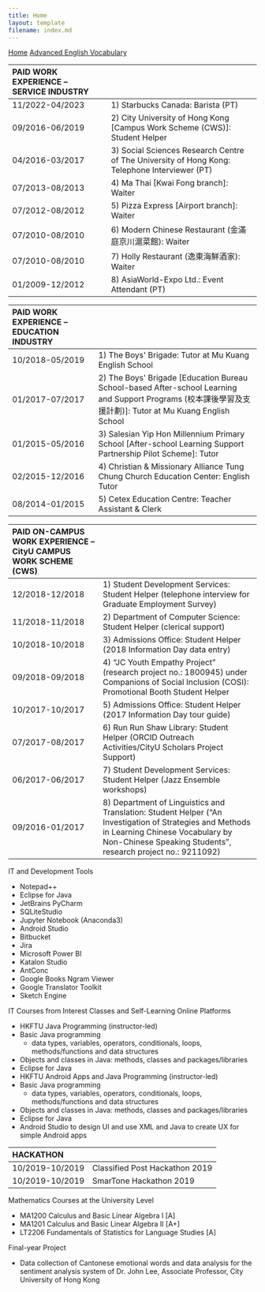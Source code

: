 ```yaml
---
title: Home
layout: template
filename: index.md
--- 
```


[Home](https://dark-teal-coder.github.io/)
[Advanced English Vocabulary](https://dark-teal-coder.github.io/advanced-eng-vocab)

| PAID WORK EXPERIENCE – SERVICE INDUSTRY |  |
|:----------------------------------------|:-|
| 11/2022-04/2023 | 1) Starbucks Canada: Barista (PT) | 
| 09/2016-06/2019 | 2) City University of Hong Kong [Campus Work Scheme (CWS)]: Student Helper |
| 04/2016-03/2017 | 3) Social Sciences Research Centre of The University of Hong Kong: Telephone Interviewer (PT) |
| 07/2013-08/2013 | 4) Ma Thai [Kwai Fong branch]: Waiter |
| 07/2012-08/2012 | 5) Pizza Express [Airport branch]: Waiter |
| 07/2010-08/2010 | 6) Modern Chinese Restaurant (金滿庭京川滬菜館): Waiter |
| 07/2010-08/2010 | 7) Holly Restaurant (逸東海鮮酒家): Waiter |
| 01/2009-12/2012 | 8) AsiaWorld-Expo Ltd.: Event Attendant (PT) |

| PAID WORK EXPERIENCE – EDUCATION INDUSTRY |  |
|:------------------------------------------|:-|
| 10/2018-05/2019 | 1) The Boys' Brigade: Tutor at Mu Kuang English School |
| 01/2017-07/2017 | 2) The Boys' Brigade [Education Bureau School-based After-school Learning and Support Programs (校本課後學習及支援計劃)]: Tutor at Mu Kuang English School |
| 01/2015-05/2016 | 3) Salesian Yip Hon Millennium Primary School [After-school Learning Support Partnership Pilot Scheme]: Tutor |
| 02/2015-12/2016 | 4) Christian & Missionary Alliance Tung Chung Church Education Center: English Tutor |
| 08/2014-01/2015 | 5) Cetex Education Centre: Teacher Assistant & Clerk |

| PAID ON-CAMPUS WORK EXPERIENCE – CityU CAMPUS WORK SCHEME (CWS) |  |
|:----------------------------------------------------------------|:-|
| 12/2018-12/2018 | 1) Student Development Services: Student Helper (telephone interview for Graduate Employment Survey) |
| 11/2018-11/2018 | 2) Department of Computer Science: Student Helper (clerical support) |
| 10/2018-10/2018 | 3) Admissions Office: Student Helper (2018 Information Day data entry) |
| 09/2018-09/2018 | 4) “JC Youth Empathy Project” (research project no.: 1800945) under Companions of Social Inclusion (COSI): Promotional Booth Student Helper |
| 10/2017-10/2017 | 5) Admissions Office: Student Helper (2017 Information Day tour guide) |
| 07/2017-08/2017 | 6) Run Run Shaw Library: Student Helper (ORCID Outreach Activities/CityU Scholars Project Support) |
| 06/2017-06/2017 | 7) Student Development Services: Student Helper (Jazz Ensemble workshops) |
| 09/2016-01/2017 | 8) Department of Linguistics and Translation: Student Helper (“An Investigation of Strategies and Methods in Learning Chinese Vocabulary by Non-Chinese Speaking Students”, research project no.: 9211092) |

IT and Development Tools
-	Notepad++
-	Eclipse for Java 
-	JetBrains PyCharm
-	SQLiteStudio
-	Jupyter Notebook (Anaconda3)
-	Android Studio
-	Bitbucket 
-	Jira
-	Microsoft Power BI
-	Katalon Studio 
-	AntConc
-	Google Books Ngram Viewer
-	Google Translator Toolkit
-	Sketch Engine

IT Courses from Interest Classes and Self-Learning Online Platforms
-	HKFTU Java Programming (instructor-led)
  -	Basic Java programming 
    -	data types, variables, operators, conditionals, loops, methods/functions and data structures
  -	Objects and classes in Java: methods, classes and packages/libraries
  -	Eclipse for Java
-	HKFTU Android Apps and Java Programming (instructor-led)
  -	Basic Java programming
    -	data types, variables, operators, conditionals, loops, methods/functions and data structures
  -	Objects and classes in Java: methods, classes and packages/libraries
  -	Eclipse for Java
  -	Android Studio to design UI and use XML and Java to create UX for simple Android apps

| HACKATHON |  | 
|:-------------|:-|
| 10/2019-10/2019 | Classified Post Hackathon 2019 |
| 10/2019-10/2019 | SmarTone Hackathon 2019 |

Mathematics Courses at the University Level
-	MA1200 Calculus and Basic Linear Algebra I [A]
-	MA1201 Calculus and Basic Linear Algebra II [A+]
-	LT2206 Fundamentals of Statistics for Language Studies [A]

Final-year Project
-	Data collection of Cantonese emotional words and data analysis for the sentiment analysis system of Dr. John Lee, Associate Professor, City University of Hong Kong
